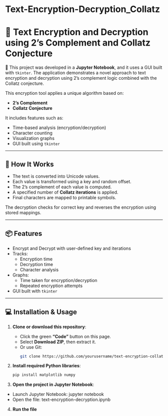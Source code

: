 # Text-Encryption-Decryption_Collatz

# 🔐 Text Encryption and Decryption using 2’s Complement and Collatz Conjecture

📘 This project was developed in a **Jupyter Notebook**, and it uses a GUI built with `tkinter`. The application demonstrates a novel approach to text encryption and decryption using 2’s complement logic combined with the Collatz conjecture.

This encryption tool applies a unique algorithm based on:
- **2’s Complement**
- **Collatz Conjecture**

It includes features such as:
- Time-based analysis (encryption/decryption)
- Character counting
- Visualization graphs
- GUI built using `tkinter`

---

## 🧠 How It Works

- The text is converted into Unicode values.
- Each value is transformed using a key and random offset.
- The 2’s complement of each value is computed.
- A specified number of **Collatz iterations** is applied.
- Final characters are mapped to printable symbols.

The decryption checks for correct key and reverses the encryption using stored mappings.

---

## 📦 Features

- Encrypt and Decrypt with user-defined key and iterations
- Tracks:
  - Encryption time
  - Decryption time
  - Character analysis
- Graphs:
  - Time taken for encryption/decryption
  - Repeated encryption attempts
- GUI built with `tkinter`

---

## 💻 Installation & Usage

1. **Clone or download this repository**:
   - Click the green **“Code”** button on this page.
   - Select **Download ZIP**, then extract it.
   - Or use Git:
     ```bash
     git clone https://github.com/yourusername/text-encryption-collatz.git
     ```

2. **Install required Python libraries**:
   ```bash
   pip install matplotlib numpy

3. **Open the project in Jupyter Notebook**:
  - Launch Jupyter Notebook:
       jupyter notebook
  - Open the file:
       text-encryption-decryption.ipynb

4. **Run the file**
